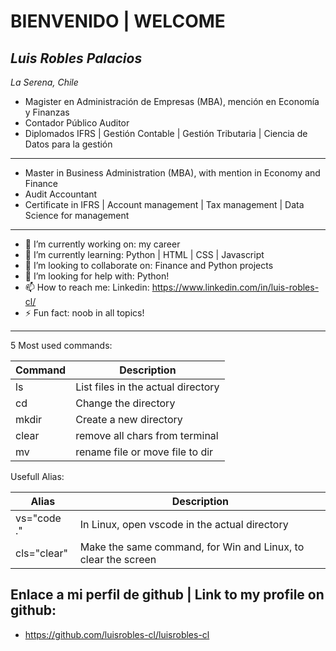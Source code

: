 # BIENVENIDO | WELCOME

## *Luis Robles Palacios*
*La Serena, Chile*

* Magister en Administración de Empresas (MBA), mención en Economía y Finanzas
* Contador Público Auditor
* Diplomados IFRS | Gestión Contable | Gestión Tributaria | Ciencia de Datos para la gestión

---

* Master in Business Administration (MBA), with mention in Economy and Finance
* Audit Accountant
* Certificate in IFRS | Account management | Tax management | Data Science for management

---

- 🔭 I’m currently working on: my career
- 🌱 I’m currently learning: Python | HTML | CSS | Javascript
- 👯 I’m looking to collaborate on: Finance and Python projects
- 🤔 I’m looking for help with: Python!
- 📫 How to reach me: Linkedin: https://www.linkedin.com/in/luis-robles-cl/
- ⚡ Fun fact: noob in all topics!

---

5 Most used commands:

| Command |          Description                |
| ------  |       -----------------             |
|   ls    |  List files in the actual directory |
|   cd    |  Change the directory               |
|  mkdir  |  Create a new directory             |
|  clear  |  remove all chars from terminal     |
|  mv     |  rename file or move file to dir    |

Usefull Alias:

| Alias          | Description                                                   |
| -----          | -----------                                                   |
| vs="code ."    | In Linux, open vscode in the actual directory                 |
| cls="clear"    | Make the same command, for Win and Linux, to clear the screen |


## Enlace a mi perfil de github | Link to my profile on github:
- https://github.com/luisrobles-cl/luisrobles-cl
